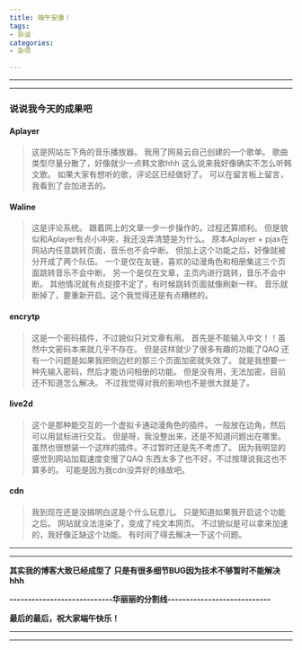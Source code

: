```yaml
---
title: 端午安康！
tags: 
- 杂谈
categories:
- 杂项

---
```


* * *
* * *

### 说说我今天的成果吧

#### Aplayer

>这是网站左下角的音乐播放器。
我用了网易云自己创建的一个歌单。
歌曲类型尽量分散了，好像就少一点韩文歌hhh
这么说来我好像确实不怎么听韩文歌。
如果大家有想听的歌，评论区已经做好了。
可以在留言板上留言，我看到了会加进去的。


#### Waline

>这是评论系统。
跟着网上的文章一步一步操作的，过程还算顺利。
但是貌似和Aplayer有点小冲突，我还没弄清楚是为什么。
原本Aplayer + pjax在网站内任意跳转页面，音乐也不会中断。
但加上这个功能之后，好像就被分开成了两个队伍。
一个是仅在友链，喜欢的动漫角色和相册集这三个页面跳转音乐不会中断。
另一个是仅在文章，主页内进行跳转，音乐不会中断。
其他情况就有点捉摸不定了，有时候跳转页面就像刷新一样。
音乐就断掉了，要重新开启。这个我觉得还是有点糟糕的。

#### encrytp

>这是一个密码插件，不过貌似只对文章有用。
首先是不能输入中文！！虽然中文密码本来就几乎不存在。
但是这样就少了很多有趣的功能了QAQ
还有一个问题是如果我把侧边栏的那三个页面加密就失效了。
就是我想要一种先输入密码，然后才能访问相册的功能。
但是没有用，无法加密，目前还不知道怎么解决。
不过我觉得对我的影响也不是很大就是了。

#### live2d

>这个是那种能交互的一个虚拟卡通动漫角色的插件。
一般放在边角，然后可以用鼠标进行交互。
但是呀，我没整出来，还是不知道问题出在哪里。
虽然也很想装一个这样的插件。不过暂时还是先不考虑了。
因为我明显的感觉到网站加载速度变慢了QAQ
东西太多了也不好，不过按理说我这也不算多的。
可能是因为我cdn没弄好的缘故吧。

#### cdn

>我到现在还是没搞明白这是个什么玩意儿。
只是知道如果我开启这个功能之后。
网站就没法渲染了，变成了纯文本网页。
不过貌似是可以拿来加速的，我好像正缺这个功能。
有时间了得去解决一下这个问题。

* * *
* * *

**其实我的博客大致已经成型了**
**只是有很多细节BUG因为技术不够暂时不能解决hhh**

**----------------------------华丽丽的分割线----------------------------**

**最后的最后，祝大家端午快乐！**

* * *
* * *
